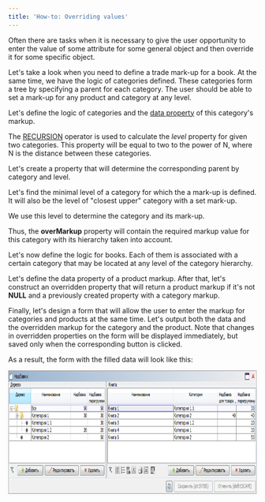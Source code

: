 ```yaml
---
title: 'How-to: Overriding values'
---
```


Often there are tasks when it is necessary to give the user opportunity to enter the value of some attribute for some general object and then override it for some specific object.

Let's take a look when you need to define a trade mark-up for a book. At the same time, we have the logic of categories defined. These categories form a tree by specifying a parent for each category. The user should be able to set a mark-up for any product and category at any level.

Let's define the logic of categories and the [data property](Data_properties_DATA.md) of this category's markup.


The [RECURSION](RECURSION_operator.md) operator is used to calculate the *level* property for given two categories. This property will be equal to two to the power of N, where N is the distance between these categories.


Let's create a property that will determine the corresponding parent by category and level.


Let's find the minimal level of a category for which the a mark-up is defined. It will also be the level of "closest upper" category with a set mark-up.


We use this level to determine the category and its mark-up.


Thus, the **overMarkup** property will contain the required markup value for this category with its hierarchy taken into account.

Let's now define the logic for books. Each of them is associated with a certain category that may be located at any level of the category hierarchy.


Let's define the data property of a product markup. After that, let's construct an overridden property that will return a product markup if it's not **NULL** and a previously created property with a category markup.


Finally, let's design a form that will allow the user to enter the markup for categories and products at the same time. Let's output both the data and the overridden markup for the category and the product. Note that changes in overridden properties on the form will be displayed immediately, but saved only when the corresponding button is clicked.


As a result, the form with the filled data will look like this:

<img src="attachments/46367603/46367612.png" height="250" />
